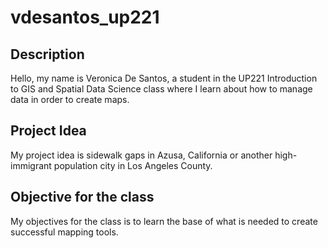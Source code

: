 # vdesantos_up221
## Description
 Hello, my name is Veronica De Santos, a student in the UP221 Introduction to GIS and Spatial Data Science class where I learn about how to manage data in order to create maps. 
## Project Idea
My project idea is sidewalk gaps in Azusa, California or another high-immigrant population city in Los Angeles County.
## Objective for the class
My objectives for the class is to learn the base of what is needed to create successful mapping tools.
